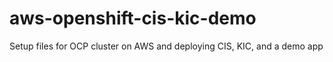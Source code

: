 # aws-openshift-cis-kic-demo
Setup files for OCP cluster on AWS and deploying CIS, KIC, and a demo app

